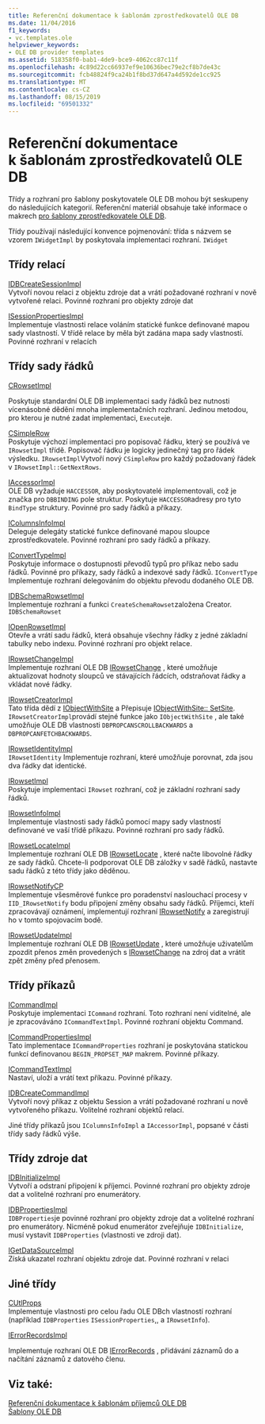 ```yaml
---
title: Referenční dokumentace k šablonám zprostředkovatelů OLE DB
ms.date: 11/04/2016
f1_keywords:
- vc.templates.ole
helpviewer_keywords:
- OLE DB provider templates
ms.assetid: 518358f0-bab1-4de9-bce9-4062cc87c11f
ms.openlocfilehash: 4c89d22cc66937ef9e10636bec79e2cf8b7de43c
ms.sourcegitcommit: fcb48824f9ca24b1f8bd37d647a4d592de1cc925
ms.translationtype: MT
ms.contentlocale: cs-CZ
ms.lasthandoff: 08/15/2019
ms.locfileid: "69501332"
---
```

# <a name="ole-db-provider-templates-reference"></a>Referenční dokumentace k šablonám zprostředkovatelů OLE DB

Třídy a rozhraní pro šablony poskytovatele OLE DB mohou být seskupeny do následujících kategorií. Referenční materiál obsahuje také informace o makrech [pro šablony zprostředkovatele OLE DB](../../data/oledb/macros-for-ole-db-provider-templates.md).

Třídy používají následující konvence pojmenování: třída s názvem se vzorem `IWidgetImpl` by poskytovala implementaci rozhraní. `IWidget`

## <a name="session-classes"></a>Třídy relací

[IDBCreateSessionImpl](../../data/oledb/idbcreatesessionimpl-class.md)<br/>
Vytvoří novou relaci z objektu zdroje dat a vrátí požadované rozhraní v nově vytvořené relaci. Povinné rozhraní pro objekty zdroje dat

[ISessionPropertiesImpl](../../data/oledb/isessionpropertiesimpl-class.md)<br/>
Implementuje vlastnosti relace voláním statické funkce definované mapou sady vlastností. V třídě relace by měla být zadána mapa sady vlastností. Povinné rozhraní v relacích

## <a name="rowset-classes"></a>Třídy sady řádků

[CRowsetImpl](../../data/oledb/crowsetimpl-class.md)

Poskytuje standardní OLE DB implementaci sady řádků bez nutnosti vícenásobné dědění mnoha implementačních rozhraní. Jedinou metodou, pro kterou je nutné zadat implementaci, `Execute`je.

[CSimpleRow](../../data/oledb/csimplerow-class.md)<br/>
Poskytuje výchozí implementaci pro popisovač řádku, který se používá ve `IRowsetImpl` třídě. Popisovač řádku je logicky jedinečný tag pro řádek výsledku. `IRowsetImpl`Vytvoří nový `CSimpleRow` pro každý požadovaný řádek v `IRowsetImpl::GetNextRows`.

[IAccessorImpl](../../data/oledb/iaccessorimpl-class.md)<br/>
OLE DB vyžaduje `HACCESSOR`, aby poskytovatelé implementovali, což je značka pro `DBBINDING` pole struktur. Poskytuje `HACCESSOR`adresy pro tyto `BindType` struktury. Povinné pro sady řádků a příkazy.

[IColumnsInfoImpl](../../data/oledb/icolumnsinfoimpl-class.md)<br/>
Deleguje delegáty statické funkce definované mapou sloupce zprostředkovatele. Povinné rozhraní pro sady řádků a příkazy.

[IConvertTypeImpl](../../data/oledb/iconverttypeimpl-class.md)<br/>
Poskytuje informace o dostupnosti převodů typů pro příkaz nebo sadu řádků. Povinné pro příkazy, sady řádků a indexové sady řádků. `IConvertType` Implementuje rozhraní delegováním do objektu převodu dodaného OLE DB.

[IDBSchemaRowsetImpl](../../data/oledb/idbschemarowsetimpl-class.md)<br/>
Implementuje rozhraní a funkci `CreateSchemaRowset`založena Creator. `IDBSchemaRowset`

[IOpenRowsetImpl](../../data/oledb/iopenrowsetimpl-class.md)<br/>
Otevře a vrátí sadu řádků, která obsahuje všechny řádky z jedné základní tabulky nebo indexu. Povinné rozhraní pro objekt relace.

[IRowsetChangeImpl](../../data/oledb/irowsetchangeimpl-class.md)<br/>
Implementuje rozhraní OLE DB [IRowsetChange](/previous-versions/windows/desktop/ms715790(v=vs.85)) , které umožňuje aktualizovat hodnoty sloupců ve stávajících řádcích, odstraňovat řádky a vkládat nové řádky.

[IRowsetCreatorImpl](../../data/oledb/irowsetcreatorimpl-class.md)<br/>
Tato třída dědí z [IObjectWithSite](/windows/win32/api/ocidl/nn-ocidl-iobjectwithsite) a Přepisuje [IObjectWithSite:: SetSite](/windows/win32/api/ocidl/nf-ocidl-iobjectwithsite-setsite). `IRowsetCreatorImpl`provádí stejné funkce jako `IObjectWithSite` , ale také umožňuje OLE DB vlastnosti `DBPROPCANSCROLLBACKWARDS` a `DBPROPCANFETCHBACKWARDS`.

[IRowsetIdentityImpl](../../data/oledb/irowsetidentityimpl-class.md)<br/>
`IRowsetIdentity` Implementuje rozhraní, které umožňuje porovnat, zda jsou dva řádky dat identické.

[IRowsetImpl](../../data/oledb/irowsetimpl-class.md)<br/>
Poskytuje implementaci `IRowset` rozhraní, což je základní rozhraní sady řádků.

[IRowsetInfoImpl](../../data/oledb/irowsetinfoimpl-class.md)<br/>
Implementuje vlastnosti sady řádků pomocí mapy sady vlastností definované ve vaší třídě příkazu. Povinné rozhraní pro sady řádků.

[IRowsetLocateImpl](../../data/oledb/irowsetlocateimpl-class.md)<br/>
Implementuje rozhraní OLE DB [IRowsetLocate](/previous-versions/windows/desktop/ms721190(v=vs.85)) , které načte libovolné řádky ze sady řádků. Chcete-li podporovat OLE DB záložky v sadě řádků, nastavte sadu řádků z této třídy jako děděnou.

[IRowsetNotifyCP](../../data/oledb/irowsetnotifycp-class.md)<br/>
Implementuje všesměrové funkce pro poradenství naslouchací procesy v `IID_IRowsetNotify` bodu připojení změny obsahu sady řádků. Příjemci, kteří zpracovávají oznámení, implementují rozhraní [IRowsetNotify](/previous-versions/windows/desktop/ms712959(v=vs.85)) a zaregistrují ho v tomto spojovacím bodě.

[IRowsetUpdateImpl](../../data/oledb/irowsetupdateimpl-class.md)<br/>
Implementuje rozhraní OLE DB [IRowsetUpdate](/previous-versions/windows/desktop/ms714401(v=vs.85)) , které umožňuje uživatelům zpozdit přenos změn provedených s [IRowsetChange](/previous-versions/windows/desktop/ms715790(v=vs.85)) na zdroj dat a vrátit zpět změny před přenosem.

## <a name="command-classes"></a>Třídy příkazů

[ICommandImpl](../../data/oledb/icommandimpl-class.md)<br/>
Poskytuje implementaci `ICommand` rozhraní. Toto rozhraní není viditelné, ale je zpracováváno `ICommandTextImpl`. Povinné rozhraní objektu Command.

[ICommandPropertiesImpl](../../data/oledb/icommandpropertiesimpl-class.md)<br/>
Tato implementace `ICommandProperties` rozhraní je poskytována statickou funkcí definovanou `BEGIN_PROPSET_MAP` makrem. Povinné příkazy.

[ICommandTextImpl](../../data/oledb/icommandtextimpl-class.md)<br/>
Nastaví, uloží a vrátí text příkazu. Povinné příkazy.

[IDBCreateCommandImpl](../../data/oledb/idbcreatecommandimpl-class.md)<br/>
Vytvoří nový příkaz z objektu Session a vrátí požadované rozhraní u nově vytvořeného příkazu. Volitelné rozhraní objektů relací.

Jiné třídy příkazů jsou `IColumnsInfoImpl` a `IAccessorImpl`, popsané v části třídy sady řádků výše.

## <a name="data-source-classes"></a>Třídy zdroje dat

[IDBInitializeImpl](../../data/oledb/idbinitializeimpl-class.md)<br/>
Vytvoří a odstraní připojení k příjemci. Povinné rozhraní pro objekty zdroje dat a volitelné rozhraní pro enumerátory.

[IDBPropertiesImpl](../../data/oledb/idbpropertiesimpl-class.md)<br/>
`IDBProperties`je povinné rozhraní pro objekty zdroje dat a volitelné rozhraní pro enumerátory. Nicméně pokud enumerátor zveřejňuje `IDBInitialize`, musí vystavit `IDBProperties` (vlastnosti ve zdroji dat).

[IGetDataSourceImpl](../../data/oledb/igetdatasourceimpl-class.md)<br/>
Získá ukazatel rozhraní objektu zdroje dat. Povinné rozhraní v relaci

## <a name="other-classes"></a>Jiné třídy

[CUtlProps](../../data/oledb/cutlprops-class.md)<br/>
Implementuje vlastnosti pro celou řadu OLE DBch vlastností rozhraní (například `IDBProperties` `ISessionProperties`,, a `IRowsetInfo`).

[IErrorRecordsImpl](../../data/oledb/ierrorrecordsimpl-class.md)

Implementuje rozhraní OLE DB [IErrorRecords](/previous-versions/windows/desktop/ms718112(v=vs.85)) , přidávání záznamů do a načítání záznamů z datového členu.

## <a name="see-also"></a>Viz také:

[Referenční dokumentace k šablonám příjemců OLE DB](../../data/oledb/ole-db-consumer-templates-reference.md)<br/>
[Šablony OLE DB](../../data/oledb/ole-db-templates.md)